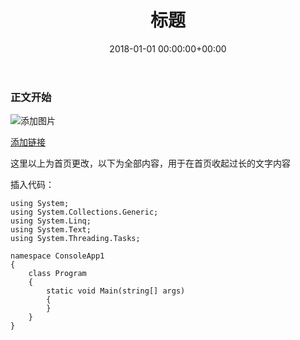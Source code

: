 ﻿---
layout: post
title: 标题
tags:
  - 标签
categories:
  - 分类
date: 2018-01-01 00:00:00+00:00
description: 梗概
--- 
### 正文开始

![添加图片](//www.baidu.com/img/bd_logo1.png)

[添加链接](https://www.baidu.com/)

<!-- more -->
这里以上为首页更改，以下为全部内容，用于在首页收起过长的文字内容

插入代码：
```CSharp
using System;
using System.Collections.Generic;
using System.Linq;
using System.Text;
using System.Threading.Tasks;

namespace ConsoleApp1
{
    class Program
    {
        static void Main(string[] args)
        {
        }
    }
}

```













